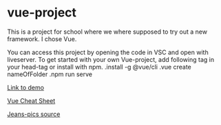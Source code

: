 # vue-project

This is a project for school where we where supposed to try out a new framework. I chose Vue. 

You can access this project by opening the code in VSC and open with liveserver. 
To get started with your own Vue-project, add following tag in your head-tag or install with npm.
.install -g @vue/cli
.vue create nameOfFolder
.npm run serve

<script src="https://cdn.jsdelivr.net/npm/vue@2.6.12/dist/vue.js"></script>


[Link to demo](https://feliciavonbraun.github.io/vue-project/)

[Vue Cheat Sheet](https://www.vuemastery.com/pdf/Vue-Essentials-Cheat-Sheet.pdf)

[Jeans-pics source](https://nelly.com/se/kl%C3%A4der-f%C3%B6r-kvinnor/kl%C3%A4der/jeans/gina-tricot-201599/molly-high-waist-jeans-440599-0426/)
